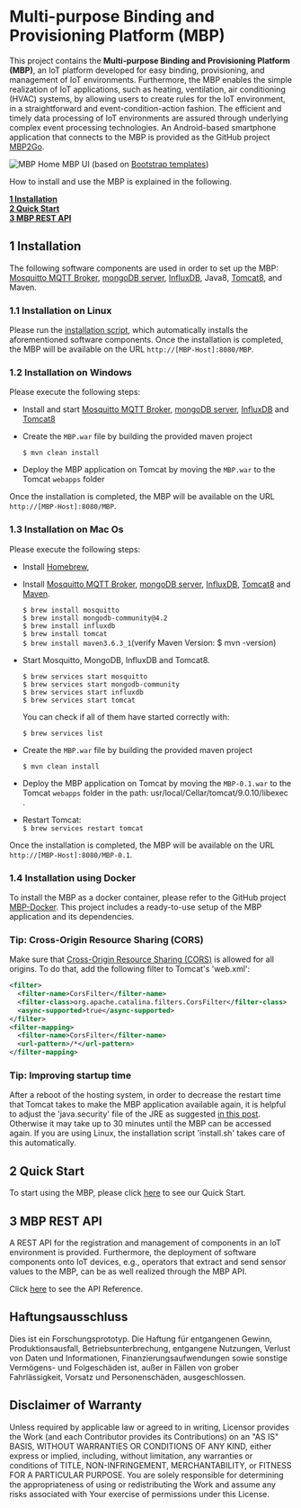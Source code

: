 # Multi-purpose Binding and Provisioning Platform (MBP)

This project contains the **Multi-purpose Binding and Provisioning Platform (MBP)**, an IoT platform developed for easy binding, provisioning, and management of IoT environments. 
Furthermore, the MBP enables the simple realization of IoT applications, such as heating, ventilation, air conditioning (HVAC) systems, by allowing users to create rules for the IoT environment, in a straightforward and event-condition-action fashion. 
The efficient and timely data processing of IoT environments are assured through underlying complex event processing technologies.
An Android-based smartphone application that connects to the MBP is provided as the GitHub project [MBP2Go](https://github.com/IPVS-AS/MBP2Go).

![MBP Home](resources/gifs/user-registration.gif)
MBP UI (based on [Bootstrap templates](https://startbootstrap.com/template-overviews/sb-admin-2/))

How to install and use the MBP is explained in the following.

**[1 Installation](#1-installation)**  
**[2 Quick Start](#2-quick-start)**  
**[3 MBP REST API](#3-mbp-rest-api)**  

## 1 Installation

The following software components are used in order to set up the MBP: [Mosquitto MQTT Broker](https://mosquitto.org/download/), [mongoDB server](https://www.mongodb.com/download-center?jmp=nav#community), [InfluxDB](https://portal.influxdata.com/downloads/), Java8, [Tomcat8](https://tomcat.apache.org/download-80.cgi), and Maven.

### 1.1 Installation on Linux 
Please run the [installation script](install.sh), which automatically installs the aforementioned software components. Once the installation is completed, the MBP will be available on the URL `http://[MBP-Host]:8080/MBP`.  

### 1.2 Installation on Windows
Please execute the following steps:  
- Install and start [Mosquitto MQTT Broker](https://mosquitto.org/download/), [mongoDB server](https://www.mongodb.com/download-center?jmp=nav#community), [InfluxDB](https://portal.influxdata.com/downloads/) and [Tomcat8](https://tomcat.apache.org/download-80.cgi)   
- Create the `MBP.war` file by building the provided maven project
    
    `$ mvn clean install`  
    
- Deploy the MBP application on Tomcat by moving the `MBP.war` to the Tomcat `webapps` folder  

Once the installation is completed, the MBP will be available on the URL `http://[MBP-Host]:8080/MBP`.

### 1.3 Installation on Mac Os
Please execute the following steps:
- Install [Homebrew](https://brew.sh/index_de),
- Install [Mosquitto MQTT Broker](https://mosquitto.org/download/), [mongoDB server](https://www.mongodb.com/download-center?jmp=nav#community), [InfluxDB](https://portal.influxdata.com/downloads/), [Tomcat8](https://tomcat.apache.org/download-80.cgi) and [Maven](https://maven.apache.org/).

    `$ brew install mosquitto`  
    `$ brew install mongodb-community@4.2`   
    `$ brew install influxdb`  
    `$ brew install tomcat`  
    `$ brew install maven3.6.3_1`(verify Maven Version: $ mvn -version)
    
- Start Mosquitto, MongoDB, InfluxDB and Tomcat8.

    `$ brew services start mosquitto`  
    `$ brew services start mongodb-community`  
    `$ brew services start influxdb`  
    `$ brew services start tomcat`  
    
    You can check if all of them have started correctly with:
   
   `$ brew services list`  
   
- Create the `MBP.war` file by building the provided maven project
    
    `$ mvn clean install`  
    
- Deploy the MBP application on Tomcat by moving the `MBP-0.1.war` to the Tomcat `webapps` folder in the path:
usr/local/Cellar/tomcat/9.0.10/libexec .
- Restart Tomcat:  
`$ brew services restart tomcat` 

Once the installation is completed, the MBP will be available on the URL `http://[MBP-Host]:8080/MBP-0.1`.

### 1.4 Installation using Docker
To install the MBP as a docker container, please refer to the GitHub project [MBP-Docker](https://github.com/IPVS-AS/MBP-Docker).
This project includes a ready-to-use setup of the MBP application and its dependencies.

### Tip: Cross-Origin Resource Sharing (CORS)

Make sure that [Cross-Origin Resource Sharing (CORS)](https://developer.mozilla.org/en-US/docs/Web/HTTP/CORS) is allowed for all origins. To do that, add the following filter to Tomcat's 'web.xml':

```xml
<filter>
  <filter-name>CorsFilter</filter-name>
  <filter-class>org.apache.catalina.filters.CorsFilter</filter-class>
  <async-supported>true</async-supported>
</filter>
<filter-mapping>
  <filter-name>CorsFilter</filter-name>
  <url-pattern>/*</url-pattern>
</filter-mapping>
```

### Tip: Improving startup time
After a reboot of the hosting system, in order to decrease the restart time that Tomcat takes to make the MBP application available again, it is helpful to adjust the 'java.security' file of the JRE as suggested [in this post](https://stackoverflow.com/a/26432537). Otherwise it may take up to 30 minutes until the MBP can be accessed again. If you are using Linux, the installation script 'install.sh' takes care of this automatically.

## 2 Quick Start

To start using the MBP, please click [here](https://github.com/IPVS-AS/MBP/wiki/Quick-Start) to see our Quick Start.

## 3 MBP REST API

A REST API for the registration and management of components in an IoT environment is provided. Furthermore, the deployment of software components onto IoT devices, e.g., operators that extract and send sensor values to the MBP, can be as well realized through the MBP API. 

Click [here](https://github.com/IPVS-AS/MBP/wiki/API-Reference) to see the API Reference.

## Haftungsausschluss

Dies ist ein Forschungsprototyp.
Die Haftung für entgangenen Gewinn, Produktionsausfall, Betriebsunterbrechung, entgangene Nutzungen, Verlust von Daten und Informationen, Finanzierungsaufwendungen sowie sonstige Vermögens- und Folgeschäden ist, außer in Fällen von grober Fahrlässigkeit, Vorsatz und Personenschäden, ausgeschlossen.

## Disclaimer of Warranty

Unless required by applicable law or agreed to in writing, Licensor provides the Work (and each Contributor provides its Contributions) on an "AS IS" BASIS, WITHOUT WARRANTIES OR CONDITIONS OF ANY KIND, either express or implied, including, without limitation, any warranties or conditions of TITLE, NON-INFRINGEMENT, MERCHANTABILITY, or FITNESS FOR A PARTICULAR PURPOSE.
You are solely responsible for determining the appropriateness of using or redistributing the Work and assume any risks associated with Your exercise of permissions under this License.
